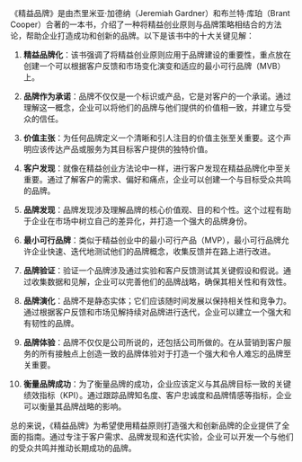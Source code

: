 《精益品牌》是由杰里米亚·加德纳（Jeremiah Gardner）和布兰特·库珀（Brant Cooper）合著的一本书，介绍了一种将精益创业原则与品牌策略相结合的方法论，帮助企业打造成功和创新的品牌。以下是该书中的十大关键见解：

1. **精益品牌化**：该书强调了将精益创业原则应用于品牌建设的重要性，重点放在创建一个可以根据客户反馈和市场变化演变和适应的最小可行品牌（MVB）上。

2. **品牌作为承诺**：品牌不仅仅是一个标识或产品，它是对客户的一个承诺。通过理解这一概念，企业可以将他们的品牌与他们提供的价值相一致，并建立与受众的信任。

3. **价值主张**：为任何品牌定义一个清晰和引人注目的价值主张至关重要。这个声明应该传达产品或服务为其目标客户提供的独特价值。

4. **客户发现**：就像在精益创业方法论中一样，进行客户发现在精益品牌化中至关重要。通过了解客户的需求、偏好和痛点，企业可以创建一个与目标受众共鸣的品牌。

5. **品牌发现**：品牌发现涉及理解品牌的核心价值观、目的和个性。这个过程有助于企业在市场中树立自己的差异化，并打造一个强大的品牌身份。

6. **最小可行品牌**：类似于精益创业中的最小可行产品（MVP），最小可行品牌允许企业快速、迭代地测试他们的品牌概念，收集反馈并在路上进行改进。

7. **品牌验证**：验证一个品牌涉及通过实验和客户反馈测试其关键假设和假说。通过收集数据和见解，企业可以完善他们的品牌战略，确保其相关性和有效性。

8. **品牌演化**：品牌不是静态实体；它们应该随时间发展以保持相关性和竞争力。通过根据客户反馈和市场见解持续对品牌进行迭代，企业可以建立一个强大和有韧性的品牌。

9. **品牌体验**：品牌不仅仅是公司所说的，还包括公司所做的。在从营销到客户服务的所有接触点上创造一致的品牌体验对于打造一个强大和令人难忘的品牌至关重要。

10. **衡量品牌成功**：为了衡量品牌的成功，企业应该定义与其品牌目标一致的关键绩效指标（KPI）。通过跟踪品牌知名度、客户忠诚度和品牌情感等指标，企业可以衡量其品牌战略的影响。

总的来说，《精益品牌》为希望使用精益原则打造强大和创新品牌的企业提供了全面的指南。通过专注于客户需求、品牌发现和迭代实验，企业可以开发一个与他们的受众共鸣并推动长期成功的品牌。